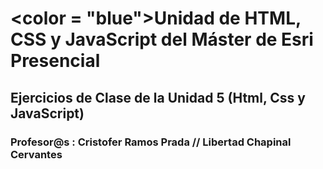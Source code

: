 # <color = "blue">Unidad de HTML, CSS y JavaScript del Máster de Esri Presencial</color>

## Ejercicios de Clase de la Unidad 5 (Html, Css y JavaScript)
 
### Profesor@s : Cristofer Ramos Prada // Libertad Chapinal Cervantes
 
 
